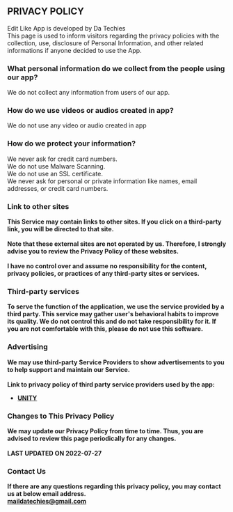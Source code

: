 <html lang="en-US"> 
<head>
    <meta charset="UTF-8">
<title> Edit Like|A quick and simple video editor</title>
</head>
</html>

## <b>PRIVACY POLICY</b>
Edit Like App is developed by Da Techies <br>
This page is used to inform visitors regarding the privacy policies with the collection, use, disclosure of Personal Information, and other related informations if anyone decided to use the App.

### <b>What personal information do we collect from the people using our app?</b>
We do not collect any information from users of our app.

### <b>How do we use videos or audios created in app?</b>
We do not use any video or audio created in app

### <b>How do we protect your information?</b>
We never ask for credit card numbers. <br>
We do not use Malware Scanning. <br>
We do not use an SSL certificate. <br>
We never ask for personal or private information like names, email addresses, or credit card numbers.

### <b>Link to other sites<b>
This Service may contain links to other sites. If you click on a third-party link, you will be directed to that site. <br><br>
Note that these external sites are not operated by us. Therefore, I strongly advise you to review the Privacy Policy of these websites. <br><br>
I have no control over and assume no responsibility for the content, privacy policies, or practices of any third-party sites or services.

### <b>Third-party services
To serve the function of the application, we use the service provided by a third party. This service may gather user's behavioral habits to improve its quality. We do not control this and do not take responsibility for it. If you are not comfortable with this, please do not use this software.

### <b>Advertising</b>
We may use third-party Service Providers to show advertisements to you to help support and maintain our Service.<br><br>
Link to privacy policy of third party service providers used by the app: <br>
 - <a href="https://unity3d.com/legal/privacy-policy">UNITY</a>

### <b>Changes to This Privacy Policy<b>
We may update our Privacy Policy from time to time. Thus, you are advised to review this page periodically for any changes. 
<br><br>
LAST UPDATED ON 2022-07-27

### <b>Contact Us<b>
If there are any questions regarding this privacy policy, you may contact us at below email address.<br>
maildatechies@gmail.com

